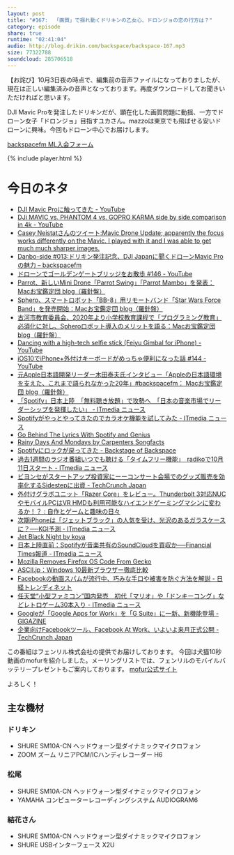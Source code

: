 ```yaml
---
layout: post
title: "#167:  「画質」で揺れ動くドリキンの乙女心、ドロンジョの恋の行方は？"
category: episode
share: true
runtime: "02:41:04"
audio: http://blog.drikin.com/backspace/backspace-167.mp3
size: 77322788
soundcloud: 285706518
---
```


【お詫び】10月3日夜の時点で、編集前の音声ファイルになっておりましたが、現在は正しい編集済みの音声となっております。再度ダウンロードしてお聞きいただければと思います。

DJI Mavic Proを発注したドリキンだが、顕在化した画質問題に動揺、一方でドローン女子「ドロンジョ」目指すユカさん。mazzoは東京でも飛ばせる安いドローンに興味。今回もドローン中心でお届けします。

[backspacefm ML入会フォーム](http://backspace.us11.list-manage.com/subscribe?u=09c933bd3997c1d16dbed156a&id=84b6529b91)

{% include player.html %}

# 今日のネタ

* [DJI Mavic Proに触ってきた - YouTube](https://www.youtube.com/watch?v=zM18q5UkV4o)
* [DJi MAVIC vs. PHANTOM 4 vs. GOPRO KARMA side by side comparison in 4k - YouTube](https://www.youtube.com/watch?v=sw4jDjYnR0U)
* [Casey Neistatさんのツイート:Mavic Drone Update; apparently the focus works differently on the Mavic. I played with it and I was able to get much much sharper images.](https://twitter.com/CaseyNeistat/status/781527005615579136)
* [Danbo-side #013:ドリキン発注記念、DJI Japanに聞くドローンMavic Proの魅力 – backspacefm](http://backspace.fm/episode/d013/)
* [ドローンでゴールデンゲートブリッジをお散歩 #146 - YouTube](https://www.youtube.com/watch?v=bgv2kuNpr8Y)
* [Parrot、新しいMini Drone「Parrot Swing」「Parrot Mambo」を発表：Macお宝鑑定団 blog（羅針盤）](http://www.macotakara.jp/blog/report/entry-30845.html)
* [Sphero、スマートロボット「BB-8」用リモートバンド「Star Wars Force Band」を発売開始：Macお宝鑑定団 blog（羅針盤）](http://www.macotakara.jp/blog/accessories/entry-30854.html)
* [古河市教育委員会、2020年より小学校教育課程で「プログラミング教育」必須化に対し、Spheroロボット導入のメリットを語る：Macお宝鑑定団 blog（羅針盤）](http://www.macotakara.jp/blog/Education/entry-30859.html)
* [Dancing with a high-tech selfie stick (Feiyu Gimbal for iPhone) - YouTube](https://www.youtube.com/watch?v=buvTRjDZft0)
* [iOS10でiPhone+外付けキーボードがめっちゃ便利になった話 #144 - YouTube](https://www.youtube.com/watch?v=ApTk84ryziE&feature=youtu.be)
* [元Apple日本語開発リーダー木田泰夫氏インタビュー「Appleの日本語環境を支えた、これまで語られなかった20年」#backspacefm： Macお宝鑑定団 blog（羅針盤）](http://www.macotakara.jp/blog/report/entry-29451.html)
* [「Spotify」日本上陸　「無料聴き放題」で攻勢へ　「日本の音楽市場でリーダーシップを発揮したい」 - ITmedia ニュース](http://www.itmedia.co.jp/news/articles/1609/29/news095.html)
* [Spotifyがやっとやってきたのでカラオケ機能を試してみた - ITmedia ニュース](http://www.itmedia.co.jp/news/articles/1609/30/news077.html)
* [Go Behind The Lyrics With Spotify and Genius](https://news.spotify.com/us/2016/01/12/go-behind-the-lyrics-with-spotify-and-genius/)
* [Rainy Days And Mondays by Carpenters Songfacts](http://www.songfacts.com/detail.php?id=8258)
* [Spotifyにロックが戻ってきた - Backstage of Backspace](https://blog.backspace.fm/spotify%E3%81%AB%E3%83%AD%E3%83%83%E3%82%AF%E3%81%8C%E6%88%BB%E3%81%A3%E3%81%A6%E3%81%8D%E3%81%9F-baab9beb6c35#.mpln43i4r)
* [過去1週間のラジオ番組いつでも聴ける「タイムフリー機能」　radikoで10月11日スタート - ITmedia ニュース](http://www.itmedia.co.jp/news/articles/1609/26/news101.html)
* [ビヨンセがスタートアップ投資家にーーコンサート会場でのグッズ販売を効率化するSidestepに出資 - TechCrunch Japan](http://jp.techcrunch.com/2016/09/30/20160929stackin-money-everywhere-she-goes/)
* [外付けグラボユニット「Razer Core」をレビュー。Thunderbolt 3対応NUCやモバイルPCはVR HMDも利用可能なハイエンドゲーミングマシンに変わるか！？ : 自作とゲームと趣味の日々](http://blog.livedoor.jp/wisteriear/archives/1059916230.html)
* [次期iPhoneは「ジェットブラック」の人気を受け、光沢のあるガラスケースに？──KGI予測 - ITmedia ニュース](http://www.itmedia.co.jp/news/articles/1609/30/news095.html)
* [Jet Black Night by koya](https://soundcloud.com/koya/jet-black-night-1)
* [日本上陸直前：Spotifyが音楽共有のSoundCloudを買収か──Financial Times報道 - ITmedia ニュース](http://www.itmedia.co.jp/news/articles/1609/29/news080.html)
* [Mozilla Removes Firefox OS Code From Gecko](http://www.i-programmer.info/news/83-mobliephone/10127-mozilla-removes-firefox-os-code-from-gecko.html)
* [ASCII.jp：Windows 10最新ブラウザー徹底比較](http://ascii.jp/limit/group/ida/elem/000/001/227/1227786/)
* [Facebookの動画スパムが流行中、巧みな手口や被害を防ぐ方法を解説 - 日経トレンディネット](http://trendy.nikkeibp.co.jp/article/column/20150610/1065148/)
* [任天堂“小型ファミコン”国内発売　初代「マリオ」や「ドンキーコング」などレトロゲーム30本入り - ITmedia ニュース](http://www.itmedia.co.jp/news/articles/1609/30/news080.html)
* [Googleが「Google Apps for Work」を「G Suite」に一新、新機能登場 - GIGAZINE](http://gigazine.net/news/20160930-g-suite/)
* [企業向けFacebookツール、Facebook At Work、いよいよ来月正式公開 - TechCrunch Japan](http://jp.techcrunch.com/2016/09/28/20160927facebook-for-work/)

この番組はフェンリル株式会社の提供でお届けしております。
今回は犬猫10秒動画のmofurを紹介しました。メーリングリストでは、フェンリルのモバイルバッテリープレゼントもご案内しております。
[mofur公式サイト](https://mofur.tv/)

よろしく！


## 主な機材

### ドリキン

* SHURE  SM10A-CN ヘッドウォーン型ダイナミックマイクロフォン
* ZOOM ズーム リニアPCM/ICハンディレコーダー H6

### 松尾

* SHURE  SM10A-CN ヘッドウォーン型ダイナミックマイクロフォン
* YAMAHA コンピューターレコーディングシステム AUDIOGRAM6

### 結花さん

* SHURE SM10A-CN ヘッドウォーン型ダイナミックマイクロフォン
* SHURE USBインターフェース X2U
